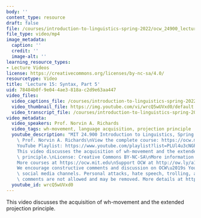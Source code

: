 ```yaml
---
body: ''
content_type: resource
draft: false
file: /courses/introduction-to-linguistics-spring-2022/ocw_24900_lecture15_2022mar31_360p_16_9.mp4
file_type: video/mp4
image_metadata:
  caption: ''
  credit: ''
  image-alt: ''
learning_resource_types:
- Lecture Videos
license: https://creativecommons.org/licenses/by-nc-sa/4.0/
resourcetype: Video
title: 'Lecture 15: Syntax, Part 5'
uid: 78484b0f-9e04-4ae3-818a-c2d9e63aa447
video_files:
  video_captions_file: /courses/introduction-to-linguistics-spring-2022-spring-2022/1674PlF6St7rQdmyY6CeL9me_tAK1FYFB_transcript.webvtt
  video_thumbnail_file: https://img.youtube.com/vi/wrcQ5wUVxd0/default.jpg
  video_transcript_file: /courses/introduction-to-linguistics-spring-2022-spring-2022/1674PlF6St7rQdmyY6CeL9me_tAK1FYFB_transcript.pdf
video_metadata:
  video_speakers: Prof. Norvin A. Richards
  video_tags: wh-movement, language acquisition, projection principle
  youtube_description: "MIT 24.900 Introduction to Linguistics, Spring 2022\nInstructor:\
    \ Prof. Norvin A. Richards\nView the complete course: https://ocw.mit.edu/courses/introduction-to-linguistics-spring-2022/\n\
    YouTube Playlist: https://www.youtube.com/playlist?list=PLUl4u3cNGP63BZGNOqrF2qf_yxOjuG35j\n\
    This video discusses the acquisition of wh-movement and the extended projection\
    \ principle.\nLicense: Creative Commons BY-NC-SA\nMore information at https://ocw.mit.edu/terms\n\
    More courses at https://ocw.mit.edu\nSupport OCW at http://ow.ly/a1If50zVRlQ\n\
    We encourage constructive comments and discussion on OCW\u2019s YouTube and other\
    \ social media channels. Personal attacks, hate speech, trolling, and inappropriate\
    \ comments are not allowed and may be removed. More details at https://ocw.mit.edu/comments.\n"
  youtube_id: wrcQ5wUVxd0
---
```

This video discusses the acquisition of wh-movement and the extended projection principle.